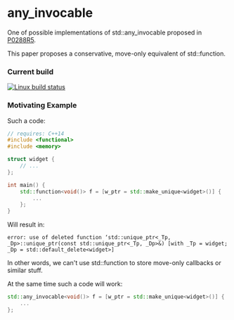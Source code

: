 # any_invocable
One of possible implementations of std::any_invocable proposed in [P0288R5](https://wg21.link/P0288R5).

This paper proposes a conservative, move-only equivalent of std::function.

### Current build
[![Linux build status](https://github.com/ofats/any_invocable/actions/workflows/linux_builds.yml/badge.svg)](https://github.com/ofats/any_invocable/actions/workflows/linux_builds.yml)

### Motivating Example
Such a code:
```c++
// requires: C++14
#include <functional>
#include <memory>

struct widget {
    // ...
};

int main() {
    std::function<void()> f = [w_ptr = std::make_unique<widget>()] {
        ...
    };
}
```
Will result in:
```
error: use of deleted function ‘std::unique_ptr<_Tp, _Dp>::unique_ptr(const std::unique_ptr<_Tp, _Dp>&) [with _Tp = widget; _Dp = std::default_delete<widget>]
```
In other words, we can't use std::function to store move-only callbacks or similar stuff.

At the same time such a code will work:
```c++
std::any_invocable<void()> f = [w_ptr = std::make_unique<widget>()] {
    ...
};
```
